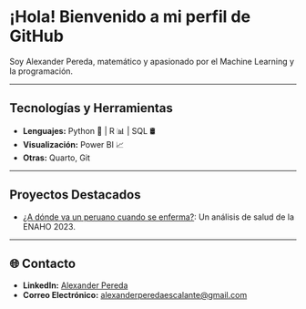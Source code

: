 
# ¡Hola! Bienvenido a mi perfil de GitHub

Soy Alexander Pereda, matemático y apasionado por el Machine Learning y la programación.

---

## Tecnologías y Herramientas  
- **Lenguajes:** Python 🐍 | R 📊 | SQL 🛢️  
- **Visualización:** Power BI 📈 
- **Otras:** Quarto, Git

---

## Proyectos Destacados    
- [¿A dónde va un peruano cuando se enferma?](https://alexanderpereda.github.io/enaho-23-400-salud/main.html): Un análisis de salud de la ENAHO 2023.  


---

## 🌐 Contacto  
- **LinkedIn:** [Alexander Pereda](https://www.linkedin.com/in/axel-alexander-pereda-escalante/)  
- **Correo Electrónico:** alexanderperedaescalante@gmail.com  

